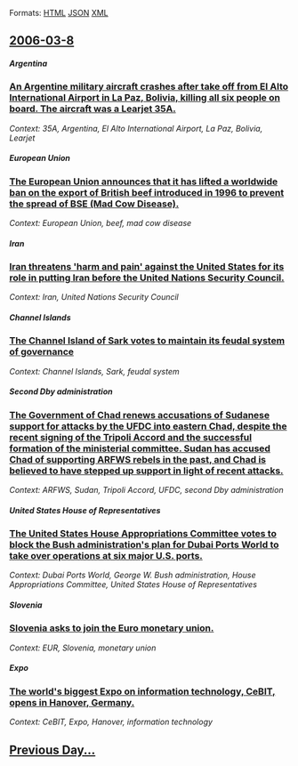 
Formats: [HTML](2006/03/8/index.html)  [JSON](2006/03/8/index.json)  [XML](2006/03/8/index.xml)  

## [2006-03-8](/news/2006/03/8/index.md)

##### Argentina
### [ An Argentine military aircraft crashes after take off from El Alto International Airport in La Paz, Bolivia, killing all six people on board. The aircraft was a Learjet 35A. ](/news/2006/03/8/an-argentine-military-aircraft-crashes-after-take-off-from-el-alto-international-airport-in-la-paz-bolivia-killing-all-six-people-on-boar.md)
_Context: 35A, Argentina, El Alto International Airport, La Paz, Bolivia, Learjet_

##### European Union
### [ The European Union announces that it has lifted a worldwide ban on the export of British beef introduced in 1996 to prevent the spread of BSE (Mad Cow Disease). ](/news/2006/03/8/the-european-union-announces-that-it-has-lifted-a-worldwide-ban-on-the-export-of-british-beef-introduced-in-1996-to-prevent-the-spread-of-b.md)
_Context: European Union, beef, mad cow disease_

##### Iran
### [ Iran threatens 'harm and pain' against the United States for its role in putting Iran before the United Nations Security Council. ](/news/2006/03/8/iran-threatens-harm-and-pain-against-the-united-states-for-its-role-in-putting-iran-before-the-united-nations-security-council.md)
_Context: Iran, United Nations Security Council_

##### Channel Islands
### [ The Channel Island of Sark votes to maintain its feudal system of governance ](/news/2006/03/8/the-channel-island-of-sark-votes-to-maintain-its-feudal-system-of-governance.md)
_Context: Channel Islands, Sark, feudal system_

##### Second Dby administration
### [ The Government of Chad renews accusations of Sudanese support for attacks by the UFDC into eastern Chad, despite the recent signing of the Tripoli Accord and the successful formation of the ministerial committee. Sudan has accused Chad of supporting ARFWS rebels in the past, and Chad is believed to have stepped up support in light of recent attacks. ](/news/2006/03/8/the-government-of-chad-renews-accusations-of-sudanese-support-for-attacks-by-the-ufdc-into-eastern-chad-despite-the-recent-signing-of-the.md)
_Context: ARFWS, Sudan, Tripoli Accord, UFDC, second Dby administration_

##### United States House of Representatives
### [ The United States House Appropriations Committee votes to block the Bush administration's plan for Dubai Ports World to take over operations at six major U.S. ports. ](/news/2006/03/8/the-united-states-house-appropriations-committee-votes-to-block-the-bush-administration-s-plan-for-dubai-ports-world-to-take-over-operation.md)
_Context: Dubai Ports World, George W. Bush administration, House Appropriations Committee, United States House of Representatives_

##### Slovenia
### [ Slovenia asks to join the Euro monetary union. ](/news/2006/03/8/slovenia-asks-to-join-the-euro-monetary-union.md)
_Context: EUR, Slovenia, monetary union_

##### Expo
### [ The world's biggest Expo on information technology, CeBIT, opens in Hanover, Germany. ](/news/2006/03/8/the-world-s-biggest-expo-on-information-technology-cebit-opens-in-hanover-germany.md)
_Context: CeBIT, Expo, Hanover, information technology_

## [Previous Day...](/news/2006/03/7/index.md)

